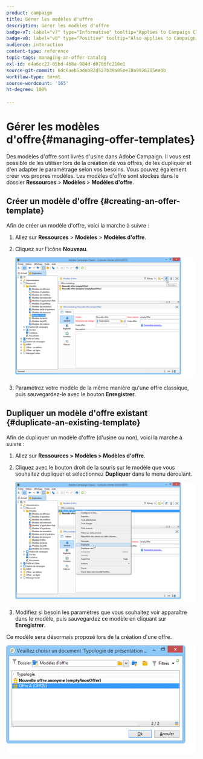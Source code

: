 ```yaml
---
product: campaign
title: Gérer les modèles d'offre
description: Gérer les modèles d'offre
badge-v7: label="v7" type="Informative" tooltip="Applies to Campaign Classic v7"
badge-v8: label="v8" type="Positive" tooltip="Also applies to Campaign v8"
audience: interaction
content-type: reference
topic-tags: managing-an-offer-catalog
exl-id: e4a6cc22-05bd-4b8a-984d-d0706fc210e1
source-git-commit: 6dc6aeb5adeb82d527b39a05ee70a9926205ea0b
workflow-type: tm+mt
source-wordcount: '165'
ht-degree: 100%

---
```


# Gérer les modèles d&#39;offre{#managing-offer-templates}



Des modèles d&#39;offre sont livrés d&#39;usine dans Adobe Campaign. Il vous est possible de les utiliser lors de la création de vos offres, de les dupliquer et d&#39;en adapter le paramétrage selon vos besoins. Vous pouvez également créer vos propres modèles. Les modèles d&#39;offre sont stockés dans le dossier **Ressources** > **Modèles** > **Modèles d&#39;offre**.

## Créer un modèle d&#39;offre {#creating-an-offer-template}

Afin de créer un modèle d&#39;offre, voici la marche à suivre :

1. Allez sur **Ressources** > **Modèles** > **Modèles d&#39;offre**.
1. Cliquez sur l&#39;icône **Nouveau**.

   ![](assets/offer_model_001.png)

1. Paramétrez votre modèle de la même manière qu&#39;une offre classique, puis sauvegardez-le avec le bouton **Enregistrer**.

## Dupliquer un modèle d&#39;offre existant {#duplicate-an-existing-template}

Afin de dupliquer un modèle d&#39;offre (d&#39;usine ou non), voici la marche à suivre :

1. Allez sur **Ressources > Modèles > Modèles d&#39;offre**.
1. Cliquez avec le bouton droit de la souris sur le modèle que vous souhaitez dupliquer et sélectionnez **Dupliquer** dans le menu déroulant.

   ![](assets/offer_model_002.png)

1. Modifiez si besoin les paramètres que vous souhaitez voir apparaître dans le modèle, puis sauvegardez ce modèle en cliquant sur **Enregistrer**.

Ce modèle sera désormais proposé lors de la création d&#39;une offre.

![](assets/offer_modelcreated_001.png)
